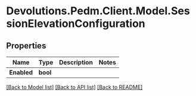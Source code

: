 # Devolutions.Pedm.Client.Model.SessionElevationConfiguration

## Properties

Name | Type | Description | Notes
------------ | ------------- | ------------- | -------------
**Enabled** | **bool** |  | 

[[Back to Model list]](../README.md#documentation-for-models) [[Back to API list]](../README.md#documentation-for-api-endpoints) [[Back to README]](../README.md)

